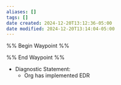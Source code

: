```yaml
---
aliases: []
tags: []
date created: 2024-12-20T13:12:36-05:00
date modified: 2024-12-20T13:14:04-05:00
---
```


%% Begin Waypoint %%


%% End Waypoint %%

- Diagnostic Statement:
	- Org has implemented EDR
